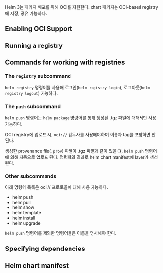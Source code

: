 Helm 3는 패키지 배포를 위해 OCI를 지원한다. chart 패키지는 OCI-based registry에 저장, 공유 가능하다.

## Enabling OCI Support

## Running a registry

## Commands for working with registries
### The `registry` subcommand
`helm registry` 명령어를 사용해 로그인(`helm registry login`), 로그아웃(`helm registry logout`) 가능하다.

### The `push` subcommand
`helm push` 명령어는 `helm package` 명령어를 통해 생성된 .tgz 파일에 대해서만 사용가능하다.

OCI registry에 업로드 시, `oci://` 접두사를 사용해야하며 이름과 tag를 포함하면 안된다.

생성한 provenance file(`.prov`) 파일이 .tgz 파일과 같이 있을 떄, `helm push` 명령어에 의해 자동으로 업로드 된다. 명령어의 결과로 helm chart manifest에 layer가 생성된다.

### Other subcommands
아래 명령어 목록은 oci:// 프로토콜에 대해 사용 가능하다.

- helm push
- helm pull
- helm show
- helm template
- helm install
- helm upgrade

`helm push` 명령어를 제외한 명령어들은 이름을 명시해야 한다.

## Specifying dependencies

## Helm chart manifest